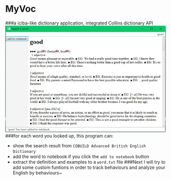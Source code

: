# MyVoc
###a iciba-like dictionary application, integrated Collins dictionary API
![image](https://github.com/helenawang/MyVoc/blob/master/png/make_a_search.JPG)
###for each word you looked up, this program can:
* show the search result from `COBUILD Advanced British English Dictionary`
* add the word to notebook if you click the `add to notebook` button
* extract the definition and examples to a `word.txt` file
###Next I will try to add some custom funtions in order to track behaviours and analyze your English by behaviours~
